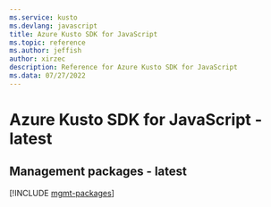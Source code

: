 ```yaml
---
ms.service: kusto
ms.devlang: javascript
title: Azure Kusto SDK for JavaScript
ms.topic: reference
ms.author: jeffish
author: xirzec
description: Reference for Azure Kusto SDK for JavaScript
ms.data: 07/27/2022
---
```

# Azure Kusto SDK for JavaScript - latest

## Management packages - latest
[!INCLUDE [mgmt-packages](kusto-mgmt-index.md)]